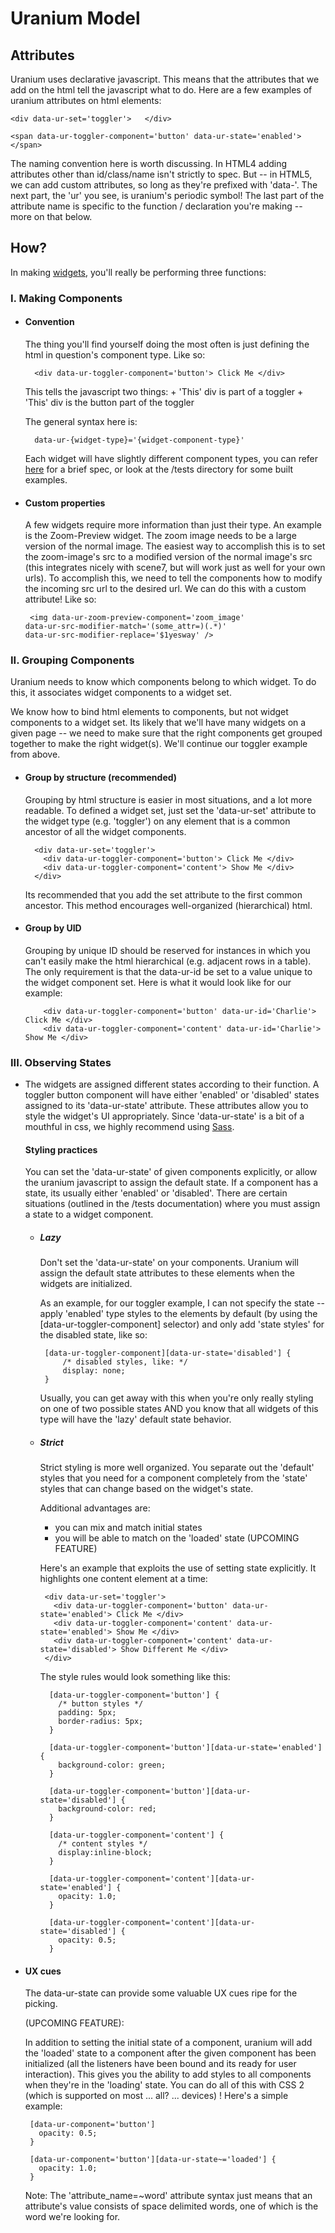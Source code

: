 # Uranium Model #

## Attributes ##

Uranium uses declarative javascript. This means that the attributes that we add on the html tell the javascript what to do. Here are a few examples of uranium attributes on html elements:

    <div data-ur-set='toggler'>   </div>

    <span data-ur-toggler-component='button' data-ur-state='enabled'>   </span>

The naming convention here is worth discussing. In HTML4 adding attributes other than id/class/name isn't strictly to spec. But -- in HTML5, we can add custom attributes, so long as they're prefixed with 'data-'. The next part, the 'ur' you see, is uranium's periodic symbol! The last part of the attribute name is specific to the function / declaration you're making -- more on that below.

## How? ##

In making [widgets](uranium/blob/master/doc/widgets.md), you'll really be performing three functions:

### I. Making Components ###

-  
   #### Convention ####

   The thing you'll find yourself doing the most often is just defining the html in question's component type. Like so:

        <div data-ur-toggler-component='button'> Click Me </div>

   This tells the javascript two things:
      +  'This' div is part of a toggler
      +  'This' div is the button part of the toggler

   The general syntax here is:

        data-ur-{widget-type}='{widget-component-type}'

   Each widget will have slightly different component types, you can refer [here](widgets.md) for a brief spec, or look at the /tests directory for some built examples.

-  
   #### Custom properties ####
   
   A few widgets require more information than just their type. An example is the Zoom-Preview widget. The zoom image needs to be a large version of the normal image. The easiest way to accomplish this is to set the zoom-image's src to a modified version of the normal image's src (this integrates nicely with scene7, but will work just as well for your own urls). To accomplish this, we need to tell the components how to modify the incoming src url to the desired url. We can do this with a custom attribute! Like so:

   <code> &lt;img data-ur-zoom-preview-component='zoom_image' data-ur-src-modifier-match='(some_attr=)(.*)' data-ur-src-modifier-replace='$1yesway' /&gt; </code>

### II. Grouping Components ###

Uranium needs to know which components belong to which widget. To do this, it associates widget components to a widget set. 

We know how to bind html elements to components, but not widget components to a widget set. Its likely that we'll have many widgets on a given page -- we need to make sure that the right components get grouped together to make the right widget(s). We'll continue our toggler example from above.

-  
   #### Group by structure (recommended) ####

   Grouping by html structure is easier in most situations, and a lot more readable. To defined a widget set, just set the 'data-ur-set' attribute to the widget type (e.g. 'toggler') on any element that is a common ancestor of all the widget components.

        <div data-ur-set='toggler'>
          <div data-ur-toggler-component='button'> Click Me </div>
          <div data-ur-toggler-component='content'> Show Me </div>
        </div>

   Its recommended that you add the set attribute to the first common ancestor. This method encourages well-organized (hierarchical) html.

-  
   #### Group by UID ####

   Grouping by unique ID should be reserved for instances in which you can't easily make the html hierarchical (e.g. adjacent rows in a table). The only requirement is that the data-ur-id be set to a value unique to the widget component set. Here is what it would look like for our example:

          <div data-ur-toggler-component='button' data-ur-id='Charlie'> Click Me </div>
          <div data-ur-toggler-component='content' data-ur-id='Charlie'> Show Me </div>


### III. Observing States ###
-  
   The widgets are assigned different states according to their function. A toggler button component will have either 'enabled' or 'disabled' states assigned to its 'data-ur-state' attribute. These attributes allow you to style the widget's UI appropriately. Since 'data-ur-state' is a bit of a mouthful in css, we highly recommend using [Sass](http://sass-lang.com/).

   #### Styling practices ####
   
   You can set the 'data-ur-state' of given components explicitly, or allow the uranium javascript to assign the default state. If a component has a state, its usually either 'enabled' or 'disabled'. There are certain situations (outlined in the /tests documentation) where you must assign a state to a widget component.

   -  
      ##### Lazy #####

      Don't set the 'data-ur-state' on your components. Uranium will assign the default state attributes to these elements when the widgets are initialized. 
      
      As an example, for our toggler example, I can not specify the state -- apply 'enabled' type styles to the elements by default (by using the [data-ur-toggler-component] selector) and only add 'state styles' for the disabled state, like so:
     
          [data-ur-toggler-component][data-ur-state='disabled'] {
              /* disabled styles, like: */
              display: none;
          }
      
      Usually, you can get away with this when you're only really styling on one of two possible states AND you know that all widgets of this type will have the 'lazy' default state behavior. 

   -  
      ##### Strict #####
      
      Strict styling is more well organized. You separate out the 'default' styles that you need for a component completely from the 'state' styles that can change based on the widget's state. 

      Additional advantages are: 
      -  you can mix and match initial states
      -  you will be able to match on the 'loaded' state (UPCOMING FEATURE)

      Here's an example that exploits the use of setting state explicitly. It highlights one content element at a time:

          <div data-ur-set='toggler'>
            <div data-ur-toggler-component='button' data-ur-state='enabled'> Click Me </div>
            <div data-ur-toggler-component='content' data-ur-state='enabled'> Show Me </div>
            <div data-ur-toggler-component='content' data-ur-state='disabled'> Show Different Me </div>
          </div>
          
       The style rules would look something like this:
        
           [data-ur-toggler-component='button'] {
             /* button styles */
             padding: 5px;
             border-radius: 5px;
           }
           
           [data-ur-toggler-component='button'][data-ur-state='enabled'] {
             background-color: green;
           }        
           
           [data-ur-toggler-component='button'][data-ur-state='disabled'] {
             background-color: red;
           }        
           
           [data-ur-toggler-component='content'] {
             /* content styles */
             display:inline-block;
           }
           
           [data-ur-toggler-component='content'][data-ur-state='enabled'] {
             opacity: 1.0;
           }        
           
           [data-ur-toggler-component='content'][data-ur-state='disabled'] {
             opacity: 0.5;
           }        

-  
   #### UX cues ####

   The data-ur-state can provide some valuable UX cues ripe for the picking. 

   (UPCOMING FEATURE):

   In addition to setting the initial state of a component, uranium will add the 'loaded' state to a component after the given component has been initialized (all the listeners have been bound and its ready for user interaction). This gives you the ability to add styles to all components when they're in the 'loading' state. You can do all of this with CSS 2 (which is supported on most ... all? ... devices) ! Here's a simple example:

       [data-ur-component='button']
         opacity: 0.5;
       }

       [data-ur-component='button'][data-ur-state~='loaded'] {
         opacity: 1.0;              
       }
        
   Note: The 'attribute_name=~word' attribute syntax just means that an attribute's value consists of space delimited words, one of which is the word we're looking for.